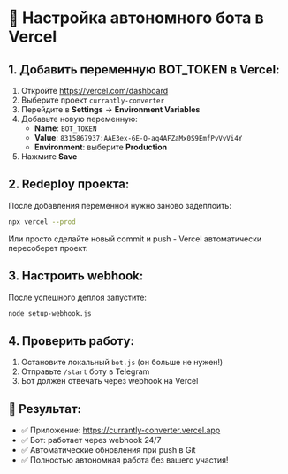 # 🚀 Настройка автономного бота в Vercel

## 1. Добавить переменную BOT_TOKEN в Vercel:

1. Откройте https://vercel.com/dashboard
2. Выберите проект `currantly-converter`
3. Перейдите в **Settings** → **Environment Variables**
4. Добавьте новую переменную:
   - **Name**: `BOT_TOKEN`
   - **Value**: `8315867937:AAE3ex-6E-Q-aq4AFZaMx0S9EmfPvVvVi4Y`
   - **Environment**: выберите **Production**
5. Нажмите **Save**

## 2. Redeploy проекта:

После добавления переменной нужно заново задеплоить:
```bash
npx vercel --prod
```

Или просто сделайте новый commit и push - Vercel автоматически пересоберет проект.

## 3. Настроить webhook:

После успешного деплоя запустите:
```bash
node setup-webhook.js
```

## 4. Проверить работу:

1. Остановите локальный `bot.js` (он больше не нужен!)
2. Отправьте `/start` боту в Telegram
3. Бот должен отвечать через webhook на Vercel

## 🎉 Результат:

- ✅ Приложение: https://currantly-converter.vercel.app
- ✅ Бот: работает через webhook 24/7
- ✅ Автоматические обновления при push в Git
- ✅ Полностью автономная работа без вашего участия!